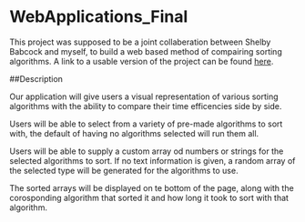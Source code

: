 # WebApplications_Final

This project was supposed to be a joint collaberation between Shelby Babcock and myself, to build a web based method of compairing sorting algorithms. A link to a usable version of the project can be found [here](http://rawgit.com/TrikkStar/WebApplications_Final/master/index.html). 

##Description

Our application will give users a visual representation of various sorting algorithms with the ability to compare their time efficencies side by side.

Users will be able to select from a variety of pre-made algorithms to sort with, the default of having no algorithms selected will run them all.  

Users will be able to supply a custom array od numbers or strings for the selected algorithms to sort. If no text information is given, a random array of the selected type will be generated for the algorithms to use. 

The sorted arrays will be displayed on te bottom of the page, along with the corosponding algorithm that sorted it and how long it took to sort with that algorithm. 
